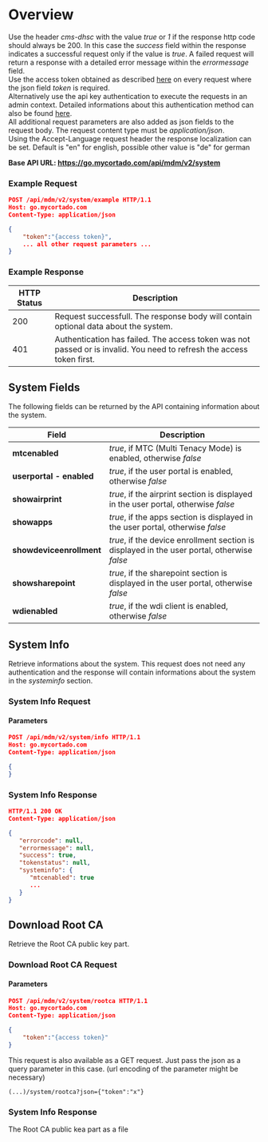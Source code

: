 # Overview
Use the header *cms-dhsc* with the value *true* or *1* if the response http code should always be 200. In this case the *success* field within the response indicates a successful request only if the value is *true*. A failed request will return a response with a detailed error message within the *errormessage* field.<br>
Use the access token obtained as described [here](auth.md) on every request where the json field *token* is required.<br>
Alternatively use the api key authentication to execute the requests in an admin context. Detailed informations about this authentication method can also be found [here](auth.md).<br>
All additional request parameters are also added as json fields to the request body. The request content type must be *application/json*.<br>
Using the Accept-Language request header the response localization can be set. Default is "en" for english, possible other value is "de" for german

**Base API URL: https://go.mycortado.com/api/mdm/v2/system**

### Example Request

```json
POST /api/mdm/v2/system/example HTTP/1.1
Host: go.mycortado.com
Content-Type: application/json

{
    "token":"{access token}",
    ... all other request parameters ...
}
```

### Example Response

| HTTP Status | Description |
| ------------ | ------------ |
| 200 | Request successfull. The response body will contain optional data about the system. |
| 401 | Authentication has failed. The access token was not passed or is invalid. You need to refresh the access token first. |

## System Fields

The following fields can be returned by the API containing information about the system.

| Field | Description |
| ------------ | ------------ |
| **mtcenabled** | *true*, if MTC (Multi Tenacy Mode) is enabled, otherwise *false* |
| **userportal - enabled** | *true*, if the user portal is enabled, otherwise *false* |
| **showairprint** | *true*, if the airprint section is displayed in the user portal, otherwise *false* |
| **showapps** | *true*, if the apps section is displayed in the user portal, otherwise *false* |
| **showdeviceenrollment** | *true*, if the device enrollment section is displayed in the user portal, otherwise *false* |
| **showsharepoint** | *true*, if the sharepoint section is displayed in the user portal, otherwise *false* |
| **wdienabled** | *true*, if the wdi client is enabled, otherwise *false* |

## System Info
Retrieve informations about the system. This request does not need any authentication and the response will contain informations about the system in the *systeminfo* section.

### System Info Request

#### Parameters

```json
POST /api/mdm/v2/system/info HTTP/1.1
Host: go.mycortado.com
Content-Type: application/json

{
}
```

### System Info Response

```json
HTTP/1.1 200 OK
Content-Type: application/json

{
   "errorcode": null,
   "errormessage": null,
   "success": true,
   "tokenstatus": null,
   "systeminfo": {
      "mtcenabled": true
	  ...
   }
}
```
## Download Root CA
Retrieve the Root CA public key part.

### Download Root CA Request

#### Parameters

```json
POST /api/mdm/v2/system/rootca HTTP/1.1
Host: go.mycortado.com
Content-Type: application/json

{
    "token":"{access token}"
}
```

This request is also available as a GET request. Just pass the json as a query parameter in this case. (url encoding of the parameter might be necessary)
```
(...)/system/rootca?json={"token":"x"}
```

### System Info Response
The Root CA public kea part as a file
